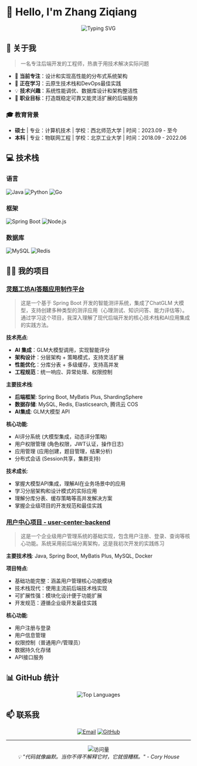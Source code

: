 # 👋 Hello, I'm Zhang Ziqiang

<div align="center">
  <img src="https://readme-typing-svg.herokuapp.com?font=Fira+Code&pause=1000&color=36BCF7&center=true&vCenter=true&width=435&lines=Backend+Developer;Problem+Solver;Code+Enthusiast;Always+Learning" alt="Typing SVG" />
</div>

## 🚀 关于我

> 一名专注后端开发的工程师，热衷于用技术解决实际问题

- 🔧 **当前专注**：设计和实现高性能的分布式系统架构
- 🌱 **正在学习**：云原生技术栈和DevOps最佳实践
- 💡 **技术兴趣**：系统性能调优、数据库设计和架构整洁性
- 🎯 **职业目标**：打造既稳定可靠又能灵活扩展的后端服务

### 🎓 教育背景
- **硕士** | 专业：计算机技术 | 学校：西北师范大学 | 时间：2023.09 - 至今
- **本科** | 专业：物联网工程 | 学校：北京工业大学 | 时间：2018.09 - 2022.06

## 💻 技术栈

### **语言**
![Java](https://img.shields.io/badge/Java-ED8B00?style=for-the-badge&logo=openjdk&logoColor=white)
![Python](https://img.shields.io/badge/Python-3776AB?style=for-the-badge&logo=python&logoColor=white)
![Go](https://img.shields.io/badge/Go-00ADD8?style=for-the-badge&logo=go&logoColor=white)

### **框架**
![Spring Boot](https://img.shields.io/badge/Spring_Boot-6DB33F?style=for-the-badge&logo=spring-boot&logoColor=white)
![Node.js](https://img.shields.io/badge/Node.js-43853D?style=for-the-badge&logo=node.js&logoColor=white)

### **数据库**
![MySQL](https://img.shields.io/badge/MySQL-4479A1?style=for-the-badge&logo=mysql&logoColor=white)
![Redis](https://img.shields.io/badge/Redis-DC382D?style=for-the-badge&logo=redis&logoColor=white)


## 🧑‍💻 我的项目

### [灵题工坊AI答题应用制作平台](https://github.com/Zhangziqiang997/lingti-qa-studio-backend)

> 这是一个基于 Spring Boot 开发的智能测评系统，集成了ChatGLM 大模型，支持创建多种类型的测评应用（心理测试、知识问答、能力评估等）。通过学习这个项目，我深入理解了现代后端开发的核心技术栈和AI应用集成的实践方法。

**技术亮点**:
- **AI 集成**：GLM大模型调用，实现智能评分
- **架构设计**：分层架构 + 策略模式，支持灵活扩展
- **性能优化**：分库分表 + 多级缓存，支持高并发
- **工程规范**：统一响应、异常处理、权限控制

**主要技术栈**:
- **后端框架**: Spring Boot, MyBatis Plus, ShardingSphere
- **数据存储**: MySQL, Redis, Elasticsearch, 腾讯云 COS
- **AI集成**: GLM大模型 API

**核心功能**:
- AI评分系统 (大模型集成，动态评分策略)
- 用户权限管理 (角色权限，JWT认证，操作日志)
- 应用管理 (应用创建，题目管理，结果分析)
- 分布式会话 (Session共享，集群支持)

**技术成长**:
- 掌握大模型API集成，理解AI在业务场景中的应用
- 学习分层架构和设计模式的实际应用
- 理解分库分表、缓存策略等高并发解决方案
- 掌握企业级项目的开发规范和最佳实践

### [用户中心项目 - user-center-backend](https://github.com/Zhangziqiang997/user-center-backend)

> 这是一个企业级用户管理系统的基础实现，包含用户注册、登录、查询等核心功能。系统采用前后端分离架构，这是我初次开发的实践练习

**主要技术栈**: Java, Spring Boot, MyBatis Plus, MySQL, Docker

**项目特点**:
- 基础功能完整：涵盖用户管理核心功能模块
- 技术栈现代：使用主流前后端技术栈实现
- 可扩展性强：模块化设计便于功能扩展
- 开发规范：遵循企业级开发最佳实践

**核心功能**:
- 用户注册与登录
- 用户信息管理
- 权限控制（普通用户/管理员）
- 数据持久化存储
- API接口服务

## 📊 GitHub 统计

<div align="center">
  <img src="https://github-readme-stats.vercel.app/api/top-langs/?username=Zhangziqiang997&layout=compact&theme=tokyonight&hide_border=true" alt="Top Languages" />
</div>

## 📫 联系我

<div align="center">
  
[![Email](https://img.shields.io/badge/Email-D14836?style=for-the-badge&logo=gmail&logoColor=white)](mailto:zhangziqiang0857@163.com)
[![GitHub](https://img.shields.io/badge/GitHub-100000?style=for-the-badge&logo=github&logoColor=white)](https://github.com/Zhangziqiang997)

</div>

---

<div align="center">
  <img src="https://komarev.com/ghpvc/?username=Zhangziqiang997&color=blueviolet&style=for-the-badge" alt="访问量" />
</div>

<div align="center">
  <i>💡 "代码就像幽默。当你不得不解释它时，它就很糟糕。" - Cory House</i>
</div>
